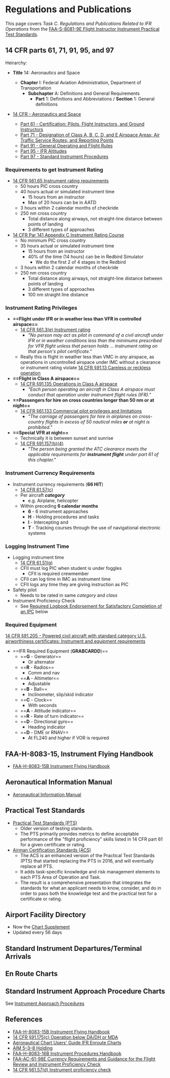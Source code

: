 # Regulations and Publications

This page covers *Task C. Regulations and Publications Related to IFR Operations* from the [FAA-S-8081-9E Flight Instructor Instrument Practical Test Standards](https://www.faa.gov/training_testing/testing/acs/cfi_instrument_pts_9.pdf).

## 14 CFR parts 61, 71, 91, 95, and 97

Heirarchy:

* **Title** 14: Aeronautics and Space
  * **Chapter** I: Federal Aviation Administration, Department of Transportation
    * **Subchapter** A: Definitions and General Requirements
      * **Part** 1: Definitions and Abbreviations / **Section** 1: General definitions

* [14 CFR - Aeronautics and Space](https://www.ecfr.gov/current/title-14)
  * [Part 61 - Certification: Pilots, Flight Instructors, and Ground Instructors](https://www.ecfr.gov/current/title-14/chapter-I/subchapter-D/part-61?toc=1)
  * [Part 71 - Designation of Class A, B, C, D, and E Airspace Areas; Air Traffic Service Routes; and Reporting Points](https://www.ecfr.gov/current/title-14/chapter-I/subchapter-E/part-71?toc=1)
  * [Part 91 - General Operating and Flight Rules](https://www.ecfr.gov/current/title-14/chapter-I/subchapter-F/part-91?toc=1)
  * [Part 95 - IFR Altitudes](https://www.ecfr.gov/current/title-14/chapter-I/subchapter-F/part-95?toc=1)
  * [Part 97 - Standard Instrument Procedures](https://www.ecfr.gov/current/title-14/chapter-I/subchapter-F/part-97?toc=1)

### Requirements to get Instrument Rating

* [14 CFR &sect;61.65 Instrument rating requirements](https://www.ecfr.gov/current/title-14/chapter-I/subchapter-D/part-61/subpart-B/section-61.65)
  * 50 hours PIC cross country
  * 40 hours actual or simulated instrument time
    * 15 hours from an instructor
    * Max of 20 hours can be in AATD
  * 3 hours within 2 calendar months of checkride
  * 250 nm cross country
    * Total distance along airways, not straight-line distance between points of landing
    * 3 different types of approaches
* [14 CFR Par 141 Appendix C Instrument Rating Course](https://www.ecfr.gov/current/title-14/chapter-I/subchapter-H/part-141/appendix-Appendix%20C%20to%20Part%20141)
  * No minimum PIC cross country
  * 35 hours actual or simulated instrument time
    * 15 hours from an instructor
    * 40% of the time (14 hours) can be in Redbird Simulator
      * We do the first 2 of 4 stages in the Redbird
  * 3 hours within 2 calendar months of checkride
  * 250 nm cross country
    * Total distance along airways, not straight-line distance between points of landing
    * 3 different types of approaches
    * 100 nm straight line distance

### Instrument Rating Privileges

* **==Flight under IFR or in weather less than VFR in controlled airspace==**
  * [14 CFR &sect;61.3(e) Instrument rating](https://www.ecfr.gov/current/title-14/chapter-I/subchapter-D/part-61/subpart-A/section-61.3#p-61.3(e))
    * *"No person may act as pilot in command of a civil aircraft under IFR or in weather conditions less than the minimums prescribed for VFR flight unless that person holds ... instrument rating on that person's pilot certificate."*
  * Really this is flight in weather less than VMC in *any* airspace, as operations in uncontrolled airspace under IMC without a clearance or instrument rating violate [14 CFR &sect;91.13 Careless or reckless operation](https://www.ecfr.gov/current/title-14/chapter-I/subchapter-F/part-91/subpart-A/section-91.13)
* **==Flight in Class A airspace==**
  * [14 CFR &sect;91.135 Operations in Class A airspace](https://www.ecfr.gov/current/title-14/chapter-I/subchapter-F/part-91/subpart-B/subject-group-ECFRe4c59b5f5506932/section-91.135)
    * *"Each person operating an aircraft in Class A airspace must conduct that operation under instrument flight rules (IFR)."*
* **==Passengers for hire on cross countries longer than 50 nm or at night==**
  * [14 CFR &sect;61.133 Commercial pilot privileges and limitations](https://www.ecfr.gov/current/title-14/chapter-I/subchapter-D/part-61/subpart-F/section-61.133)
    * *"The carriage of passengers for hire in airplanes on cross-country flights in excess of 50 nautical miles* ***or*** *at night is prohibited."*
* **==Special VFR at night==**
  * Technically it is between sunset and sunrise
  * [14 CFR &sect;91.157(b)(4)](https://www.ecfr.gov/current/title-14/chapter-I/subchapter-F/part-91/subpart-B/subject-group-ECFR4d5279ba676bedc/section-91.157#p-91.157(b)(4))
    * *"The person being granted the ATC clearance meets the applicable requirements for* ***instrument flight*** *under part 61 of this chapter."*

### Instrument Currency Requirements

* Instrument currency requirements (**66 HIT**)
  * [14 CFR 61.57(c)](https://www.ecfr.gov/current/title-14/chapter-I/subchapter-D/part-61/subpart-A/section-61.57#p-61.57(c))
  * Per aircraft ***category***
    * e.g. Airplane, helicopter
  * Within preceding **6 calendar months**
    * **6** - 6 instrument approaches
    * **H** - Holding procedures and tasks
    * **I** - Intercepting and
    * **T** - Tracking courses through the use of navigational electronic systems

### Logging Instrument Time

* Logging instrument time
  * [14 CFR 61.51(g)](https://www.ecfr.gov/current/title-14/chapter-I/subchapter-D/part-61/subpart-A/section-61.51#p-61.51(g))
  * CFII must log PIC when student is under foggles
    * CFII is required crewmember
  * CFII can log time in IMC as instrument time
  * CFII logs any time they are giving instruction as PIC
* Safety pilot
  * Needs to be rated in same *category* and *class*
* Instrument Proficiency Check
  * See [Required Logbook Endorsement for Satisfactory Completion of an IPC](#ipc-required-logbook-endorsement) below

### Required Equipment

[14 CFR &sect;91.205 - Powered civil aircraft with standard category U.S. airworthiness certificates: Instrument and equipment requirements](https://www.ecfr.gov/current/title-14/chapter-I/subchapter-F/part-91/subpart-C/section-91.205)

* ==IFR Required Equipment (**GRABCARDD**)==
  * ==**G** - Generator==
    * Or alternator
  * ==**R** - Radios==
    * Comm and nav
  * ==**A** - Altimeter==
    * Adjustable
  * ==**B** - Ball==
    * Inclinometer, slip/skid indicator
  * ==**C** - Clock==
    * With seconds
  * ==**A** - Attitude indicator==
  * ==**R** - Rate of turn indicator==
  * ==**D** - Directional gyro==
    * Heading indicator
  * ==**D** - DME or RNAV==
    * At FL240 and higher if VOR is required

## FAA-H-8083-15, Instrument Flying Handbook

* [FAA-H-8083-15B Instrument Flying Handbook](https://www.faa.gov/sites/faa.gov/files/regulations_policies/handbooks_manuals/aviation/FAA-H-8083-15B.pdf)

## Aeronautical Information Manual

* [Aeronautical Information Manual](https://www.faa.gov/air_traffic/publications/atpubs/aim_html/)

## Practical Test Standards

* [Practical Test Standards (PTS)](https://www.faa.gov/training_testing/testing/test_standards)
  * Older version of testing standards.
  * The PTS primarily provides metrics to define acceptable performance of the "flight proficiency" skills listed in 14 CFR part 61 for a given certificate or rating.
* [Airman Certification Standards (ACS)](https://www.faa.gov/training_testing/testing/acs)
  * The ACS is an enhanced version of the Practical Test Standards (PTS) that started replacing the PTS in 2016, and will eventually replace all PTS.
  * It adds task-specific knowledge and risk management elements to each PTS Area of Operation and Task.
  * The result is a comprehensive presentation that integrates the standards for what an applicant needs to know, consider, and do in order to pass both the knowledge test and the practical test for a certificate or rating.

## Airport Facility Directory

* Now the [Chart Supplement](https://www.faa.gov/air_traffic/flight_info/aeronav/digital_products/dafd/)
* Updated every 56 days

## Standard Instrument Departures/Terminal Arrivals

<!--@include: ./docs/src/includes/departure-procedures.md | shift:2-->

<!--@include: ./docs/src/includes/arrival-procedures.md | shift:2-->

## En Route Charts

<!--@include: ./docs/src/includes/ifr-en-route.md | shift:2-->

## Standard Instrument Approach Procedure Charts

See [Instrument Approach Procedures](/cfii/approaches/overview)

## References

* [FAA-H-8083-15B Instrument Flying Handbook](https://www.faa.gov/sites/faa.gov/files/regulations_policies/handbooks_manuals/aviation/FAA-H-8083-15B.pdf)
* [14 CFR &sect;91.175(c) Operation below DA/DH or MDA](https://www.ecfr.gov/current/title-14/part-91#p-91.175(c))
* [Aeronautical Chart Users' Guide IFR Enroute Charts](https://www.faa.gov/air_traffic/flight_info/aeronav/digital_products/aero_guide/)
* [AIM 5–3–8 Holding](https://www.faa.gov/air_traffic/publications/atpubs/aim_html/chap5_section_3.html#$paragraph5-3-8)
* [FAA-H-8083-16B Instrument Procedures Handbook](https://www.faa.gov/regulations_policies/handbooks_manuals/aviation/instrument_procedures_handbook)
* [FAA-AC-61-98E Currency Requirements and Guidance for the Flight Review and Instrument Proficiency Check](https://www.faa.gov/documentLibrary/media/Advisory_Circular/AC_61-98E.pdf)
* [14 CFR &sect;61.57(d) Instrument proficiency check](https://www.ecfr.gov/current/title-14/chapter-I/subchapter-D/part-61/subpart-A/section-61.57#p-61.57(d))
